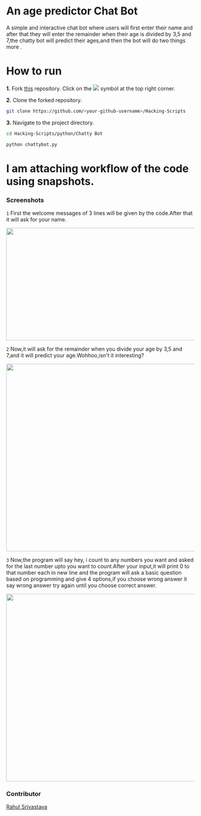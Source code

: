 # An age predictor Chat Bot
A simple and interactive chat bot where users will first enter their name and after that they will enter the remainder when their age is divided by 3,5 and 7,the chatty bot will 
predict their ages,and then the bot will do two things more .

# How to run
**1.** Fork [this](https://github.com/Tejas1510/Hacking-Scripts/) repository.
Click on the <a href="https://github.com/Tejas1510/Hacking-Scripts/"><img src="https://img.icons8.com/ios/24/000000/code-fork.png"></a> symbol at the top right corner.

**2.** Clone the forked repository.

```bash
git clone https://github.com/<your-github-username>/Hacking-Scripts
```
**3.** Navigate to the project directory.

```bash
cd Hacking-Scripts/python/Chatty Bot
```
```bash
python chattybot.py
```

# I am attaching workflow of the code using snapshots.
### Screenshots
`1` First the welcome messages of 3 lines will be given by the code.After that it will ask for your name.
<p>
<img width=800 height=300 src="https://github.com/rahulsrivastava1/Hacking-Scripts/blob/main/Python/Chatty Bot/pictures/p1.png">
</p>

`2` Now,it will ask for the remainder when you divide your age by 3,5 and 7,and it will predict your age.Wohhoo,isn't it interesting?
<p>
<img width=600 height=500 src="https://github.com/rahulsrivastava1/Hacking-Scripts/blob/main/Python/Chatty%20Bot/pictures/p2.png">
</p>

`3` Now,the program will say hey, i count to any numbers you want and asked for the last number upto you want to count.After your input,it will print 0 to that number each in new line and the program will ask a basic question based on programming and give 4 options,if you choose wrong answer it say wrong answer try again until you choose correct answer.
<p>
<img width=600 height=500 src="https://github.com/rahulsrivastava1/Hacking-Scripts/blob/main/Python/Chatty%20Bot/pictures/p3.png">
</p>

### Contributor
<a href="https://github.com/rahulsrivastava1">Rahul Srivastava</a>

